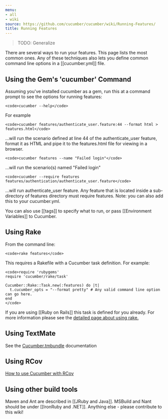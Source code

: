 ```yaml
---
menu:
- all
- wiki
source: https://github.com/cucumber/cucumber/wiki/Running-Features/
title: Running Features
---
```


> TODO: Generalize

There are several ways to run your features. This page lists the most common ones. Any of these techniques also lets you define common command line options in a [[cucumber.yml]] file.

## Using the Gem's 'cucumber' Command

Assuming you've installed cucumber as a gem, run this at a command prompt to see the options for running features:

```
<code>cucumber --help</code>
```

For example

```
<code>cucumber features/authenticate_user.feature:44 --format html > features.html</code>
```

...will run the scenario defined at line 44 of the authenticate_user feature, format it as HTML and pipe it to the features.html file for viewing in a browser.

```
<code>cucumber features --name "Failed login"</code>
```

...will run the scenario(s) named "Failed login"

```
<code>cucumber --require features features/authentication/authenticate_user.feature</code>
```

...will run authenticate_user feature. Any feature that is located inside a sub-directory of features directory must require features. Note: you can also add this to your cucumber.yml.

You can also use [[tags]] to specify what to run, or pass \[\[Environment Variables]] to Cucumber.

## Using Rake

From the command line:

```
<code>rake features</code>
```

This requires a Rakefile with a Cucumber task definition. For example:

```
<code>require 'rubygems'
require 'cucumber/rake/task'

Cucumber::Rake::Task.new(:features) do |t|
  t.cucumber_opts = "--format pretty" # Any valid command line option can go here.
end
</code>
```

If you are using [[Ruby on Rails]] this task is defined for you already. For more information please see the [detailed page about using rake.](http://wiki.github.com/cucumber/cucumber/using-rake)

## Using TextMate

See the [Cucumber.tmbundle](http://github.com/cucumber/cucumber-tmbundle) documentation

## Using RCov

[How to use Cucumber with RCov](http://github.com/cucumber/cucumber/wikis/using-rcov-with-cucumber-and-rails)

## Using other build tools

Maven and Ant are described in [[JRuby and Java]]. MSBuild and Nant should be under \[\[IronRuby and .NET]]. Anything else - please contribute to this wiki!
